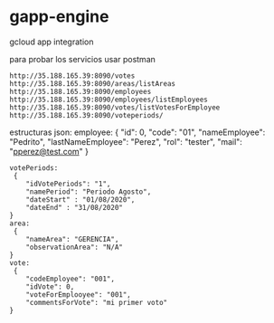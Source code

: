 # gapp-engine
gcloud app integration


para probar los servicios usar postman

	http://35.188.165.39:8090/votes
	http://35.188.165.39:8090/areas/listAreas
	http://35.188.165.39:8090/employees
	http://35.188.165.39:8090/employees/listEmployees
	http://35.188.165.39:8090/votes/listVotesForEmployee
	http://35.188.165.39:8090/voteperiods/
	
  estructuras json:
  employee:
   {
        "id": 0,
        "code": "01",
        "nameEmployee": "Pedrito",
        "lastNameEmployee": "Perez",
        "rol": "tester",
        "mail": "pperez@test.com"
    }
    
    votePeriods:
     {
        "idVotePeriods": "1",
        "namePeriod": "Periodo Agosto",
        "dateStart" : "01/08/2020",
        "dateEnd" : "31/08/2020"
    }
    area:
     {
        "nameArea": "GERENCIA",
        "observationArea": "N/A"
    }
    vote:
     {
        "codeEmployee": "001",
        "idVote": 0,
        "voteForEmplooyee": "001",
        "commentsForVote": "mi primer voto"
    }
  
